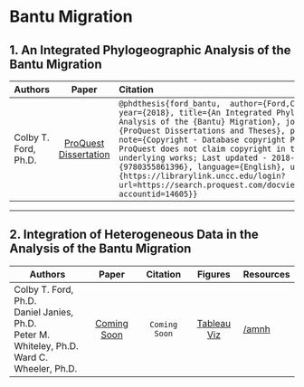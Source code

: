 # Bantu Migration

## 1. An Integrated Phylogeographic Analysis of the Bantu Migration

| Authors              | Paper                                                                   | Citation                                                                                                                                                                                                                                                                                                                                                                                                                                                                                                          | Figures                                                                                                     | Resources                      |
| -------------------- |:-----------------------------------------------------------------------:|:----------------------------------------------------------------------------------------------------------------------------------------------------------------------------------------------------------------------------------------------------------------------------------------------------------------------------------------------------------------------------------------------------------------------------------------------------------------------------------------------------------------- |:-----------------------------------------------------------------------------------------------------------:| ------------------------------ |
| Colby T. Ford, Ph.D. | [ProQuest Dissertation](https://search.proquest.com/docview/2036377441) | ```@phdthesis{ford_bantu,  author={Ford,Colby T.}, year={2018}, title={An Integrated Phylogeographic Analysis of the {Bantu} Migration}, journal={ProQuest Dissertations and Theses}, pages={120}, note={Copyright - Database copyright ProQuest LLC; ProQuest does not claim copyright in the individual underlying works; Last updated - 2018-05-15}, isbn={9780355861396}, language={English}, url={https://librarylink.uncc.edu/login?url=https://search.proquest.com/docview/2036377441?accountid=14605}}``` | [Tableau Viz](https://public.tableau.com/profile/cford38#!/vizhome/E_coliGenotypeSetsViz/GeneticCapitalism) | [/dissertation](/dissertation) |

---

## 2. Integration of Heterogeneous Data in the Analysis of the Bantu Migration

| Authors                                                                                                | Paper           | Citation          | Figures                                                                                                                                                  | Resources      |
| ------------------------------------------------------------------------------------------------------ |:---------------:|:-----------------:|:--------------------------------------------------------------------------------------------------------------------------------------------------------:| -------------- |
| Colby T. Ford, Ph.D.<br/>Daniel Janies, Ph.D.<br/>Peter M. Whiteley, Ph.D.<br/> Ward C. Wheeler, Ph.D. | [Coming Soon]() | ```Coming Soon``` | [Tableau Viz](https://public.tableau.com/profile/colbyford#!/vizhome/BantuMigration_AMNH/IntegrationofHeterogeneousDataintheAnalysisoftheBantuMigration) | [/amnh](/amnh) |
